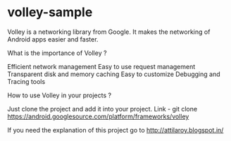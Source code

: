 volley-sample
=============
Volley is a networking library from Google. It makes the networking of Android apps easier and faster.

What is the importance of Volley ?

Efficient network management
Easy to use request management 
Transparent disk and memory caching
Easy to customize
Debugging and Tracing tools

How to use Volley in your projects ?

Just clone the project and add it into your project.
Link - git clone https://android.googlesource.com/platform/frameworks/volley

If you need the explanation of this project go to http://attilaroy.blogspot.in/
